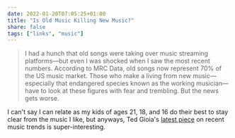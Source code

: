 ```yaml
---
date: 2022-01-20T07:05:25+01:00
title: "Is Old Music Killing New Music?"
share: false
tags: ["links", "music"]
---
```

> I had a hunch that old songs were taking over music streaming platforms—but
> even I was shocked when I saw the most recent numbers. According to MRC Data,
> old songs now represent 70% of the US music market. Those who make a living
> from new music—especially that endangered species known as the working
> musician—have to look at these figures with fear and trembling. But the news
> gets worse.

I can't say I can relate as my kids of ages 21, 18, and 16 do their best to
stay clear from the music I like, but anyways, Ted Gioia's [latest piece][1] on
recent music trends is super-interesting.



 [1]: https://tedgioia.substack.com/p/is-old-music-killing-new-music
 [rss]: https://nicolaiarocci.com/index.xml
 [tw]: http://twitter.com/nicolaiarocci
 [nl]: https://buttondown.email/nicolaiarocci
